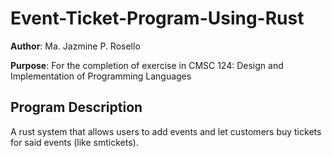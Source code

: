 # Event-Ticket-Program-Using-Rust

**Author**: Ma. Jazmine P. Rosello

**Purpose**: For the completion of exercise in CMSC 124: Design and Implementation of Programming Languages

## Program Description

A rust system that allows users to add events and let customers buy tickets for said events (like smtickets).
